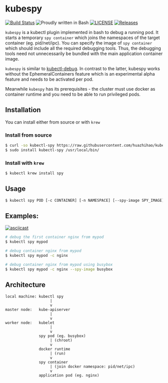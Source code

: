 # kubespy

[![Build Status](https://travis-ci.org/huazhihao/kubespy.svg?branch=master)](https://travis-ci.org/huazhihao/kubespy)
![Proudly written in Bash](https://img.shields.io/badge/written%20in-bash-ff69b4.svg)
[![LICENSE](https://img.shields.io/github/license/huazhihao/kubespy.svg)](https://github.com/huazhihao/kubespy/blob/master/LICENSE)
[![Releases](https://img.shields.io/github/v/release/huazhihao/kubespy.svg)](https://github.com/huazhihao/kubespy/releases)

`kubespy` is a kubectl plugin implemented in bash to debug a running pod. It starts a temporary `spy container` which joins the namespaces of the target container (eg. pid/net/ipc). You can specify the image of `spy container` which should include all the required debugging tools. Thus, the debugging tools need not unnecessarily be bundled with the main application container image.

`kubespy` is similar to [kubectl-debug](https://github.com/verb/kubectl-debug). In contrast to the latter, kubespy works without the EphemeralContainers feature which is an experimental alpha feature and needs to be activated per pod.

Meanwhile `kubespy` has its prerequisites - the cluster must use docker as container runtime and you need to be able to run privileged pods.

## Installation

You can install either from source or with `krew`

### Install from source

```sh
$ curl -so kubectl-spy https://raw.githubusercontent.com/huazhihao/kubespy/master/kubespy
$ sudo install kubectl-spy /usr/local/bin/
```

### Install with `krew`

```sh
$ kubectl krew install spy
```

## Usage

```sh
$ kubectl spy POD [-c CONTAINER] [-n NAMESPACE] [--spy-image SPY_IMAGE]
```

## Examples:

[![asciicast](https://asciinema.org/a/290096.svg)](https://asciinema.org/a/290096)

```sh
# debug the first container nginx from mypod
$ kubectl spy mypod

# debug container nginx from mypod
$ kubectl spy mypod -c nginx

# debug container nginx from mypod using busybox
$ kubectl spy mypod -c nginx --spy-image busybox
```

## Architecture

```
local machine: kubectl spy
                    |
                    v
master node:   kube-apiserver
                    |
                    v
worker node:   kubelet
                    |
                    v
               spy pod (eg. busybox)
                    | (chroot)
                    v
               docker runtime
                    | (run)
                    v
               spy container
                    | (join docker namespace: pid/net/ipc)
                    v
               application pod (eg. nginx)
```
